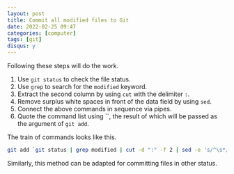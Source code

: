 ```yaml
---
layout: post
title: Commit all modified files to Git
date: 2022-02-25 09:47
categories: [computer]
tags: [git]
disqus: y
---
```


Following these steps will do the work.

1. Use `git status`  to check the file status.
2. Use `grep` to search for the `modified` keyword.  
3. Extract the second column by using `cut` with the delimiter `:`.
4. Remove surplus white spaces in front of the data field by using `sed`.
5. Connect the above commands in sequence via pipes.
6. Quote the command list using \`\`, the result of which will be passed as the argument of `git add`.

The train of commands looks like this.

```bash
git add `git status | grep modified | cut -d ":" -f 2 | sed -e 's/^\s*//'`
```

Similarly, this method can be adapted for committing files in other status.
